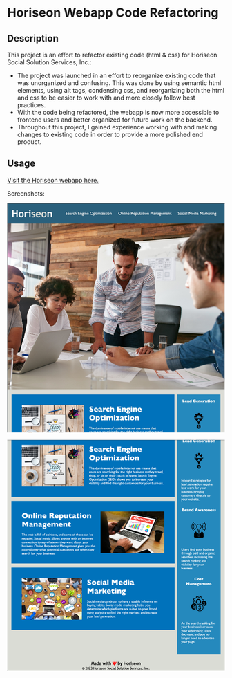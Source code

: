 # Horiseon Webapp Code Refactoring

## Description

This project is an effort to refactor existing code (html & css) for Horiseon Social Solution Services, Inc.:

- The project was launched in an effort to reorganize existing code that was unorganized and confusing. This was done by using semantic html elements, using alt tags, condensing css, and reorganizing both the html and css to be easier to work with and more closely follow best practices.
- With the code being refactored, the webapp is now more accessible to frontend users and better organized for future work on the backend. 
- Throughout this project, I gained experience working with and making changes to existing code in order to provide a more polished end product.

## Usage

[Visit the Horiseon webapp here.](https://abealberts.github.io/horiseon-accessibility-rework/)

Screenshots:

![Screenshot of Horiseon webapp: Header, Nav, and Hero](./Develop/assets/images/screenshot-1.jpeg)

![Screenshot of Horiseon webapp: Services, Benefits, and Footer](./Develop/assets/images/screenshot-2.png)
